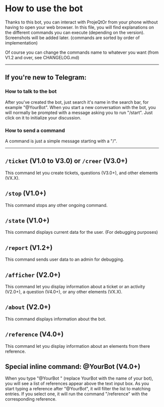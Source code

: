# How to use the bot

Thanks to this bot, you can interact with ProjeQtOr from your phone without having to open your web browser.
In this file, you will find explanations on the different commands you can execute (depending on the version).
Screenshots will be added later.
(commands are sorted by order of implementation)

Of course you can change the commands name to whatever you want (from V1.2 and over, see CHANGELOG.md)

---

## If you're new to Telegram:

### How to talk to the bot
After you've created the bot, just search it's name in the search bar, for example "@YourBot".
When you start a new conversation with the bot, you will normally be prompted with a message asking you to run "/start".
Just click on it to initialize your discussion.

### How to send a command
A command is just a simple message starting with a "/".

---

## `/ticket` (V1.0 to V3.0) or `/creer` (V3.0+)
This command let you create tickets, questions (V3.0+), and other elements (VX.X).

## `/stop` (V1.0+)
This command stops any other ongoing command.

## `/state` (V1.0+)
This command displays current data for the user. (For debugging purposes)

## `/report` (V1.2+)
This command sends user data to an admin for debugging.

## `/afficher` (V2.0+)
This command let you display information about a ticket or an activity (V2.0+), a question (V4.0+), or any other elements (VX.X).

## `/about` (V2.0+)
This command displays information about the bot.

## `/reference` (V4.0+)
This command let you display information about an elements from there reference.

## Special inline command: @YourBot (V4.0+)
When you type "@YourBot " (replace YourBot with the name of your bot), you will see a list of references appear above the text input box.
As you start typing a reference after "@YourBot", it will filter the list to matching entries.
If you select one, it will run the command "/reference" with the corresponding reference.
